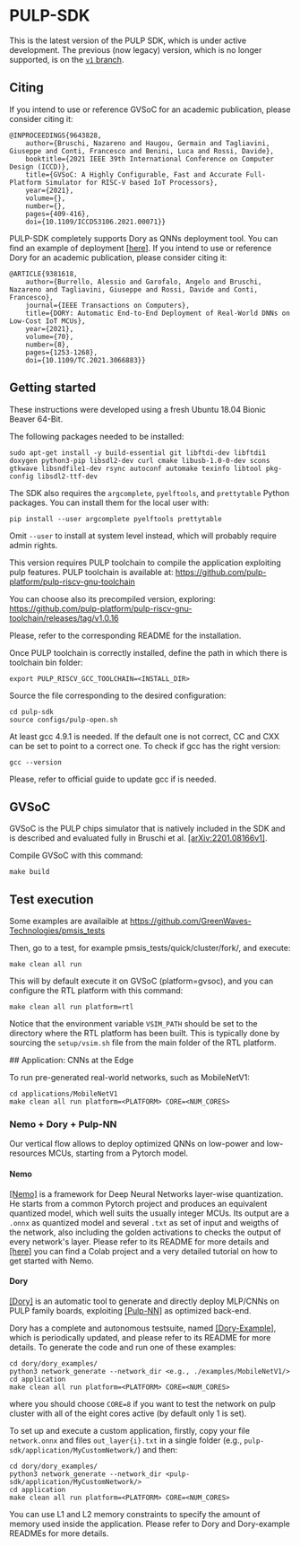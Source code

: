 # PULP-SDK

This is the latest version of the PULP SDK, which is under active development. The previous (now legacy) version, which is no longer supported, is on the [`v1` branch](https://github.com/pulp-platform/pulp-sdk/tree/v1).

## Citing

If you intend to use or reference GVSoC for an academic publication, please consider citing it:

```
@INPROCEEDINGS{9643828,
	author={Bruschi, Nazareno and Haugou, Germain and Tagliavini, Giuseppe and Conti, Francesco and Benini, Luca and Rossi, Davide},
	booktitle={2021 IEEE 39th International Conference on Computer Design (ICCD)},
	title={GVSoC: A Highly Configurable, Fast and Accurate Full-Platform Simulator for RISC-V based IoT Processors},
	year={2021},
	volume={},
	number={},
	pages={409-416},
	doi={10.1109/ICCD53106.2021.00071}}
```

PULP-SDK completely supports Dory as QNNs deployment tool. You can find an example of deployment [\[here\]](#cnns-at-the-edge). If you intend to use or reference Dory for an academic publication, please consider citing it:

```
@ARTICLE{9381618,
	author={Burrello, Alessio and Garofalo, Angelo and Bruschi, Nazareno and Tagliavini, Giuseppe and Rossi, Davide and Conti, Francesco},
	journal={IEEE Transactions on Computers},
	title={DORY: Automatic End-to-End Deployment of Real-World DNNs on Low-Cost IoT MCUs},
	year={2021},
	volume={70},
	number={8},
	pages={1253-1268},
	doi={10.1109/TC.2021.3066883}}
```

## Getting started

These instructions were developed using a fresh Ubuntu 18.04 Bionic Beaver 64-Bit.

The following packages needed to be installed:

~~~~~shell
sudo apt-get install -y build-essential git libftdi-dev libftdi1 doxygen python3-pip libsdl2-dev curl cmake libusb-1.0-0-dev scons gtkwave libsndfile1-dev rsync autoconf automake texinfo libtool pkg-config libsdl2-ttf-dev
~~~~~

The SDK also requires the `argcomplete`, `pyelftools`, and `prettytable` Python packages. You can install them for the local user with:
~~~~~shell
pip install --user argcomplete pyelftools prettytable
~~~~~
Omit `--user` to install at system level instead, which will probably require admin rights.

This version requires PULP toolchain to compile the application exploiting pulp features. PULP toolchain is available at: https://github.com/pulp-platform/pulp-riscv-gnu-toolchain

You can choose also its precompiled version, exploring: https://github.com/pulp-platform/pulp-riscv-gnu-toolchain/releases/tag/v1.0.16

Please, refer to the corresponding README for the installation.

Once PULP toolchain is correctly installed, define the path in which there is toolchain bin folder:

~~~~~shell
export PULP_RISCV_GCC_TOOLCHAIN=<INSTALL_DIR>
~~~~~

Source the file corresponding to the desired configuration:

~~~~~shell
cd pulp-sdk
source configs/pulp-open.sh
~~~~~

At least gcc 4.9.1 is needed. If the default one is not correct, CC and CXX can be set to
point to a correct one. To check if gcc has the right version:

~~~~~shell
gcc --version
~~~~~

Please, refer to official guide to update gcc if is needed.

## GVSoC

GVSoC is the PULP chips simulator that is natively included in the SDK and is described and evaluated fully in Bruschi et al. [\[arXiv:2201.08166v1\]](https://arxiv.org/abs/2201.08166).

Compile GVSoC with this command:

~~~~~shell
make build
~~~~~

## Test execution

Some examples are availaible at https://github.com/GreenWaves-Technologies/pmsis_tests

Then, go to a test, for example pmsis_tests/quick/cluster/fork/, and execute:

~~~~~shell
make clean all run
~~~~~

This will by default execute it on GVSoC (platform=gvsoc), and you can configure the RTL platform with this command:

~~~~~shell
make clean all run platform=rtl
~~~~~

Notice that the environment variable `VSIM_PATH` should be set to the directory where the RTL platform has been built.
This is typically done by sourcing the `setup/vsim.sh` file from the main folder of the RTL platform.

<a name='cnns-at-the-edge'>
## Application: CNNs at the Edge
</a>

To run pre-generated real-world networks, such as MobileNetV1:

~~~~~shell
cd applications/MobileNetV1
make clean all run platform=<PLATFORM> CORE=<NUM_CORES>
~~~~~

### Nemo + Dory + Pulp-NN

Our vertical flow allows to deploy optimized QNNs on low-power and low-resources MCUs, starting from a Pytorch model.

#### Nemo

[\[Nemo\]](https://github.com/pulp-platform/nemo) is a framework for Deep Neural Networks layer-wise quantization.
He starts from a common Pytorch project and produces an equivalent quantized model, which well suits the usually integer MCUs.
Its output are a `.onnx` as quantized model and several `.txt` as set of input and weigths of the network, also including the golden activations to checks the output of every network's layer.
Please refer to its README for more details and [\[here\]](https://colab.research.google.com/drive/1qdc__9uZAGk9TzylsH3S8tB73bWcA2cA?usp=sharing#scrollTo=xelcF1jxkAit) you can find a Colab project and a very detailed tutorial on how to get started with Nemo.

#### Dory

[\[Dory\]](https://github.com/pulp-platform/dory) is an automatic tool to generate and directly deploy MLP/CNNs on PULP family boards, exploiting [\[Pulp-NN\]](https://github.com/pulp-platform/pulp-nn) as optimized back-end.

Dory has a complete and autonomous testsuite, named [\[Dory-Example\]](https://github.com/pulp-platform/dory_examples), which is periodically updated, and please refer to its README for more details.
To generate the code and run one of these examples:

~~~~~shell
cd dory/dory_examples/
python3 network_generate --network_dir <e.g., ./examples/MobileNetV1/>
cd application
make clean all run platform=<PLATFORM> CORE=<NUM_CORES>
~~~~~

where you should choose `CORE=8` if you want to test the network on pulp cluster with all of the eight cores active (by default only 1 is set).

To set up and execute a custom application, firstly, copy your file `network.onnx` and files `out_layer{i}.txt` in a single folder (e.g., `pulp-sdk/application/MyCustomNetwork/`) and then:

~~~~~shell
cd dory/dory_examples/
python3 network_generate --network_dir <pulp-sdk/application/MyCustomNetwork/>
cd application
make clean all run platform=<PLATFORM> CORE=<NUM_CORES>
~~~~~

You can use L1 and L2 memory constraints to specify the amount of memory used inside the application. Please refer to Dory and Dory-example READMEs for more details.
